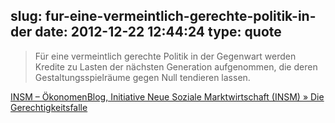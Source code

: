 slug: fur-eine-vermeintlich-gerechte-politik-in-der
date: 2012-12-22 12:44:24
type: quote
---

> Für eine vermeintlich gerechte Politik in der Gegenwart werden Kredite zu Lasten der nächsten Generation aufgenommen, die deren Gestaltungsspielräume gegen Null tendieren lassen.

[INSM – ÖkonomenBlog, Initiative Neue Soziale Marktwirtschaft (INSM) » Die Gerechtigkeitsfalle](http://www.insm-oekonomenblog.de/9628-die-gerechtigkeitsfalle/)
